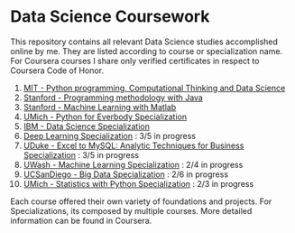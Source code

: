 
# Data Science Coursework

This repository contains all relevant Data Science studies accomplished online by me. They are listed according to course or specialization name. For Coursera courses I share only verified certificates in respect to Coursera Code of Honor.

1. [MIT - Python programming, Computational Thinking and Data Science](https://github.com/jjuinni/Coursework/tree/master/MIT_6.000x)
2. [Stanford - Programming methodology with Java](https://github.com/jjuinni/Coursework/tree/master/Stanford_CS106A) 
3. [Stanford - Machine Learning with Matlab](https://www.coursera.org/account/accomplishments/certificate/QP5FUT2ZUGVB)
4. [UMich - Python for Everbody Specialization](https://www.coursera.org/account/accomplishments/specialization/certificate/2Z7LAWJXN8UA)
5. [IBM - Data Science Specialization](https://www.coursera.org/account/accomplishments/specialization/certificate/YQD4EMUQJSZZ)
6. [Deep Learning Specialization]() : 3/5 in progress
7. [UDuke - Excel to MySQL: Analytic Techniques for Business Specialization]() : 3/5 in progress
8. [UWash - Machine Learning Specialization]() : 2/4 in progress
9. [UCSanDiego - Big Data Specialization]() : 2/6 in progress
10. [UMich - Statistics with Python Specialization]() : 2/3 in progress

Each course offered their own variety of foundations and projects. 
For Specializations, its composed by multiple courses. More detailed information can be found in Coursera.